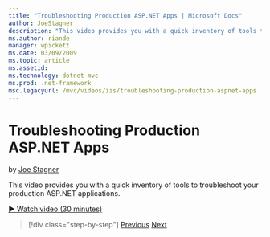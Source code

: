 ```yaml
---
title: "Troubleshooting Production ASP.NET Apps | Microsoft Docs"
author: JoeStagner
description: "This video provides you with a quick inventory of tools to troubleshoot your production ASP.NET applications."
ms.author: riande
manager: wpickett
ms.date: 03/09/2009
ms.topic: article
ms.assetid: 
ms.technology: dotnet-mvc
ms.prod: .net-framework
msc.legacyurl: /mvc/videos/iis/troubleshooting-production-aspnet-apps
---
```

Troubleshooting Production ASP.NET Apps
====================
by [Joe Stagner](https://github.com/JoeStagner)

This video provides you with a quick inventory of tools to troubleshoot your production ASP.NET applications.

[&#9654; Watch video (30 minutes)](https://channel9.msdn.com/Blogs/ASP-NET-Site-Videos/troubleshooting-production-aspnet-apps)

>[!div class="step-by-step"] [Previous](feature-specific-delegated-management.md) [Next](creating-a-site-with-iis7-manager.md)